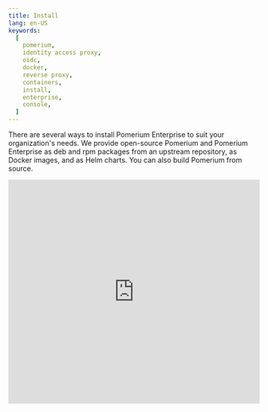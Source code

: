 ```yaml
---
title: Install
lang: en-US
keywords:
  [
    pomerium,
    identity access proxy,
    oidc,
    docker,
    reverse proxy,
    containers,
    install,
    enterprise,
    console,
  ]
---
```


There are several ways to install Pomerium Enterprise to suit your organization's needs. We provide open-source Pomerium and Pomerium Enterprise as deb and rpm packages from an upstream repository, as Docker images, and as Helm charts. You can also build Pomerium from source.

<iframe width="100%" height="450" src="https://www.youtube.com/embed/NrRwisO9sDg?rel=0" title="YouTube video player" frameborder="0" allow="accelerometer; autoplay; clipboard-write; encrypted-media; gyroscope; picture-in-picture" allowFullScreen />

Our docs are updated frequently, so check back if you don't see your preferred installation method here.

- [Quickstart](/docs/releases/enterprise/install/quickstart) 
- [Kubernetes with Kustomize](/docs/releases/enterprise/install/kustomize)
